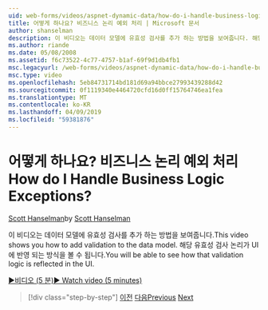 ```yaml
---
uid: web-forms/videos/aspnet-dynamic-data/how-do-i-handle-business-logic-exceptions
title: 어떻게 하나요? 비즈니스 논리 예외 처리 | Microsoft 문서
author: shanselman
description: 이 비디오는 데이터 모델에 유효성 검사를 추가 하는 방법을 보여줍니다. 해당 유효성 검사 논리가 UI에 반영 되는 방식을 볼 수 됩니다.
ms.author: riande
ms.date: 05/08/2008
ms.assetid: f6c73522-4c77-4757-b1af-69f9d1db4fb1
msc.legacyurl: /web-forms/videos/aspnet-dynamic-data/how-do-i-handle-business-logic-exceptions
msc.type: video
ms.openlocfilehash: 5eb84731714bd181d69a94bbce27993439288d42
ms.sourcegitcommit: 0f1119340e4464720cfd16d0ff15764746ea1fea
ms.translationtype: MT
ms.contentlocale: ko-KR
ms.lasthandoff: 04/09/2019
ms.locfileid: "59381876"
---
```

# <a name="how-do-i-handle-business-logic-exceptions"></a><span data-ttu-id="c896f-105">어떻게 하나요? 비즈니스 논리 예외 처리</span><span class="sxs-lookup"><span data-stu-id="c896f-105">How do I Handle Business Logic Exceptions?</span></span>

<span data-ttu-id="c896f-106">[Scott Hanselman](https://github.com/shanselman)</span><span class="sxs-lookup"><span data-stu-id="c896f-106">by [Scott Hanselman](https://github.com/shanselman)</span></span>

<span data-ttu-id="c896f-107">이 비디오는 데이터 모델에 유효성 검사를 추가 하는 방법을 보여줍니다.</span><span class="sxs-lookup"><span data-stu-id="c896f-107">This video shows you how to add validation to the data model.</span></span> <span data-ttu-id="c896f-108">해당 유효성 검사 논리가 UI에 반영 되는 방식을 볼 수 됩니다.</span><span class="sxs-lookup"><span data-stu-id="c896f-108">You will be able to see how that validation logic is reflected in the UI.</span></span>

[<span data-ttu-id="c896f-109">&#9654;비디오 (5 분)</span><span class="sxs-lookup"><span data-stu-id="c896f-109">&#9654; Watch video (5 minutes)</span></span>](https://channel9.msdn.com/Blogs/ASP-NET-Site-Videos/how-do-i-handle-business-logic-exceptions)

> [!div class="step-by-step"]
> <span data-ttu-id="c896f-110">[이전](how-do-i-change-how-my-fields-render.md)
> [다음](how-do-i-make-custom-pages.md)</span><span class="sxs-lookup"><span data-stu-id="c896f-110">[Previous](how-do-i-change-how-my-fields-render.md)
[Next](how-do-i-make-custom-pages.md)</span></span>
